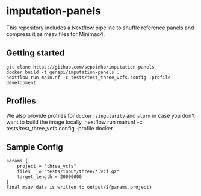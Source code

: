 # imputation-panels
This repository includes a Nextflow pipeline to shuffle reference panels and compress it as msav files for Minimac4.

## Getting started
```
git clone https://github.com/seppinho/imputation-panels
docker build -t genepi/imputation-panels .
nextflow run main.nf -c tests/test_three_vcfs.config -profile development
```
## Profiles
We also provide profiles for `docker`, `singularity` and `slurm` in case you don't want to build the image locally. 
nextflow run main.nf -c tests/test_three_vcfs.config -profile docker

## Sample Config
```
params {
    project = "three_vcfs"
    files   = "tests/input/three/*.vcf.gz"
    target_length = 20000000
}
Final msav data is written to output/${params.project}
```
